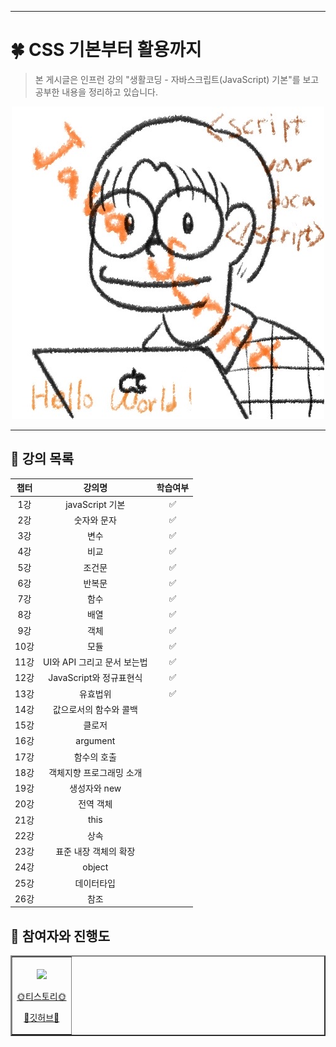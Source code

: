 
***

# 🍀 CSS 기본부터 활용까지
>본 게시글은 인프런 강의 "생활코딩 - 자바스크립트(JavaScript) 기본"를 보고 공부한 내용을 정리하고 있습니다.

<a href = "https://www.inflearn.com/course/%EC%A7%80%EB%B0%94%EC%8A%A4%ED%81%AC%EB%A6%BD%ED%8A%B8-%EC%96%B8%EC%96%B4-%EA%B8%B0%EB%B3%B8/dashboard">
<div align = "center">
<img src="https://github.com/Leewang31/studyJavascript/blob/main/%EC%9D%B4%EC%99%95javascript.jpg?raw=true"/>
</div>
</a>
<hr>

## 🍏 강의 목록

<div align=center>

|챕터|강의명|학습여부|
|:--:|:--:|:--:|
|1강|javaScript 기본|✅|
|2강|숫자와 문자|✅|
|3강|변수|✅|
|4강|비교|✅|
|5강|조건문|✅|
|6강|반복문|✅|
|7강|함수|✅|
|8강|배열|✅|
|9강|객체|✅|
|10강|모듈|✅|
|11강|UI와 API 그리고 문서 보는법|✅|
|12강|JavaScript와 정규표현식|✅|
|13강|유효법위|✅|
|14강|값으로서의 함수와 콜백||
|15강|클로저||
|16강|argument||
|17강|함수의 호출||
|18강|객체지향 프로그래밍 소개||
|19강|생성자와 new||
|20강|전역 객체||
|21강|this||
|22강|상속||
|23강|표준 내장 객체의 확장||
|24강|object||
|25강|데이터타입||
|26강|참조||
</div>

## 🍏 참여자와 진행도

<div align = "center">
<table border = "2px">
<tr>
<td align = center>
  <img src="https://avatars.githubusercontent.com/Leewang31?v=4" width="300px;" alt=""/>
<br>
<img src="https://us-central1-progress-markdown.cloudfunctions.net/progress/59" width="200px" /><br>
<a href="https://leewang31.tistory.com/">
<p>🌞티스토리🌞</p>
</a>
<a href ="https://github.com/Leewang31">
<p>🌈깃허브🌈</p>
</a>
</td>
</tr>
</table>
</div>
